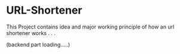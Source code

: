 # URL-Shortener

This Project contains idea and major working principle of how an url shortener works 
.
.
.

(backend part loading.....)
